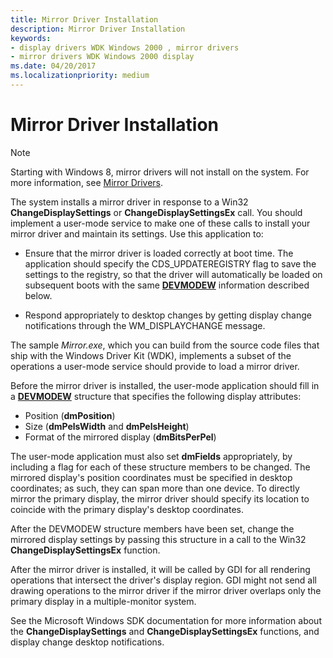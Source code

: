 ```yaml
---
title: Mirror Driver Installation
description: Mirror Driver Installation
keywords:
- display drivers WDK Windows 2000 , mirror drivers
- mirror drivers WDK Windows 2000 display
ms.date: 04/20/2017
ms.localizationpriority: medium
---
```


# Mirror Driver Installation

> [!NOTE]
>
> Starting with Windows 8, mirror drivers will not install on the system. For more information, see [Mirror Drivers](mirror-drivers.md).

The system installs a mirror driver in response to a Win32 **ChangeDisplaySettings** or **ChangeDisplaySettingsEx** call. You should implement a user-mode service to make one of these calls to install your mirror driver and maintain its settings. Use this application to:

- Ensure that the mirror driver is loaded correctly at boot time. The application should specify the CDS_UPDATEREGISTRY flag to save the settings to the registry, so that the driver will automatically be loaded on subsequent boots with the same [**DEVMODEW**](/windows/win32/api/wingdi/ns-wingdi-devmodew) information described below.

- Respond appropriately to desktop changes by getting display change notifications through the WM_DISPLAYCHANGE message.

The sample *Mirror.exe*, which you can build from the source code files that ship with the Windows Driver Kit (WDK), implements a subset of the operations a user-mode service should provide to load a mirror driver.

Before the mirror driver is installed, the user-mode application should fill in a [**DEVMODEW**](/windows/win32/api/wingdi/ns-wingdi-devmodew) structure that specifies the following display attributes:

- Position (**dmPosition**)
- Size (**dmPelsWidth** and **dmPelsHeight**)
- Format of the mirrored display (**dmBitsPerPel**)

The user-mode application must also set **dmFields** appropriately, by including a flag for each of these structure members to be changed. The mirrored display's position coordinates must be specified in desktop coordinates; as such, they can span more than one device. To directly mirror the primary display, the mirror driver should specify its location to coincide with the primary display's desktop coordinates.

After the DEVMODEW structure members have been set, change the mirrored display settings by passing this structure in a call to the Win32 **ChangeDisplaySettingsEx** function.

After the mirror driver is installed, it will be called by GDI for all rendering operations that intersect the driver's display region. GDI might not send all drawing operations to the mirror driver if the mirror driver overlaps only the primary display in a multiple-monitor system.

See the Microsoft Windows SDK documentation for more information about the **ChangeDisplaySettings** and **ChangeDisplaySettingsEx** functions, and display change desktop notifications.
